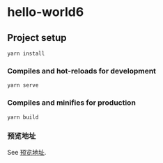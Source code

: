 # hello-world6

## Project setup
```
yarn install
```

### Compiles and hot-reloads for development
```
yarn serve
```

### Compiles and minifies for production
```
yarn build
```

### 预览地址
See [预览地址](https://zouzhibin.github.io/ts-vue-element-admin/#/home).
